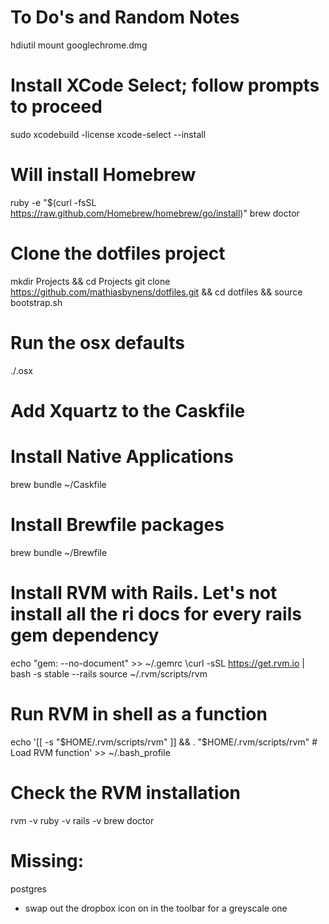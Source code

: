 # To Do's and Random Notes

hdiutil mount googlechrome.dmg


# Install XCode Select; follow prompts to proceed 
sudo xcodebuild -license
xcode-select --install

# Will install Homebrew
ruby -e "$(curl -fsSL https://raw.github.com/Homebrew/homebrew/go/install)"
brew doctor

# Clone the dotfiles project 
mkdir Projects && cd Projects
git clone https://github.com/mathiasbynens/dotfiles.git && cd dotfiles && source bootstrap.sh

# Run the osx defaults
./.osx

# Add Xquartz to the Caskfile
# Install Native Applications
brew bundle ~/Caskfile

# Install Brewfile packages
brew bundle ~/Brewfile

# Install RVM with Rails. Let's not install all the ri docs for every rails gem dependency
echo "gem: --no-document" >> ~/.gemrc
\curl -sSL https://get.rvm.io | bash -s stable --rails
source ~/.rvm/scripts/rvm

# Run RVM in shell as a function
echo '[[ -s "$HOME/.rvm/scripts/rvm" ]] && . "$HOME/.rvm/scripts/rvm" # Load RVM function' >> ~/.bash_profile

# Check the RVM installation
rvm -v 
ruby -v 
rails -v
brew doctor

# Missing: 
postgres

- swap out the dropbox icon on in the toolbar for a greyscale one